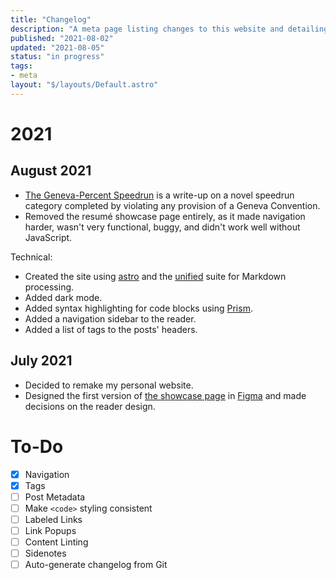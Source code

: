 ```yaml
---
title: "Changelog"
description: "A meta page listing changes to this website and detailing plans for future ones."
published: "2021-08-02"
updated: "2021-08-05"
status: "in progress"
tags:
- meta
layout: "$/layouts/Default.astro"
---
```


# 2021

## August 2021

- [The Geneva-Percent Speedrun](/gaming/geneva-conventions-speedrun) is a write-up on a novel speedrun category completed by violating any provision of a Geneva Convention.
- Removed the resumé showcase page entirely, as it made navigation harder, wasn't very functional, buggy, and didn't work well without JavaScript.

Technical:
- Created the site using [astro](https://astro.build) and the [unified](https://unifiedjs.com) suite for Markdown processing.
- Added dark mode.
- Added syntax highlighting for code blocks using [Prism](https://prismjs.com).
- Added a navigation sidebar to the reader.
- Added a list of tags to the posts' headers.

## July 2021

- Decided to remake my personal website.
- Designed the first version of [the showcase page](/) in [Figma](https://figma.com) and made decisions on the reader design.

# To-Do

- [X] Navigation
- [X] Tags
- [ ] Post Metadata
- [ ] Make `<code>` styling consistent
- [ ] Labeled Links
- [ ] Link Popups
- [ ] Content Linting
- [ ] Sidenotes
- [ ] Auto-generate changelog from Git
